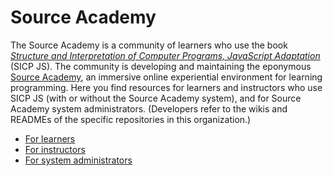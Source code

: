 # Source Academy

The Source Academy is a community of learners who use the book [*Structure and Interpretation of Computer Programs, JavaScript Adaptation*](https://source-academy.github.io/sicp/) (SICP JS). The community is developing and maintaining the eponymous [Source Academy](https://source-academy.github.io/), an immersive online experiential environment for learning programming. Here you find resources for learners and instructors who use SICP JS (with or without the Source Academy system), and for Source Academy system administrators. (Developers refer to the wikis and READMEs of the specific repositories in this organization.)

- [For learners](learner/README.md)
- [For instructors](instructor/README.md)
- [For system administrators](deployment/README.md)

